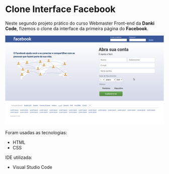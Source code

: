 # Clone Interface Facebook

Neste segundo projeto prático do curso Webmaster Front-end da **Danki** **Code**,
fizemos o clone da interface da primeira página do **Facebook**.

![](image/facebook-clone-interface.png)

Foram usadas as tecnologias:
- HTML
- CSS

IDE utilizada:
- Visual Studio Code